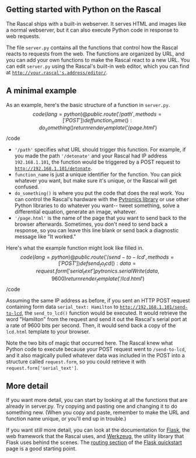 ## Getting started with Python on the Rascal ##

The Rascal ships with a built-in webserver. It serves HTML and images like a normal webserver, but it can also execute Python code in response to web requests.

The file <code>server.py</code> contains all the functions that control how the Rascal reacts to requests from the web. The functions are organized by URL, and you can add your own functions to make the Rascal react to a new URL. You can edit <code>server.py</code> using the Rascal's built-in web editor, which you can find at <code>http://your.rascal's.address/editor/</code>.

## A minimal example ##

As an example, here's the basic structure of a function in <code>server.py</code>.
$$code(lang=python)
@public.route('/path', methods=['POST'])
def function_name():
    do_something()
    return render_template('/page.html')
$$/code

 * <code>'/path'</code> specifies what URL should trigger this function. For example, if you made the path <code>'/detonate'</code> and your Rascal had IP address <code>192.168.1.101</code>, the function would be triggered by a POST request to <code>http://192.168.1.101/detonate</code>.
 * <code>function_name</code> is just a unique identifier for the function. You can pick whatever you want, but make sure it's unique, or the Rascal will get confused.
 * <code>do_something()</code> is where you put the code that does the real work. You can control the Rascal's hardware with the [Pytronics library][1] or use other Python libraries to do whatever you want-- tweet something, solve a differential equation, generate an image, whatever.
 * <code>'/page.html'</code> is the name of the page that you want to send back to the browser afterwards. Sometimes, you don't need to send back a response, so you can leave this line blank or send back a diagnostic message like "It worked."

Here's what the example function might look like filled in.
$$code(lang=python)
@public.route('/send-to-lcd', methods=['POST'])
def send_to_lcd():
    data = request.form['serial_text']
    pytronics.serialWrite(data, 9600)
    return render_template('/lcd.html')
$$/code

Assuming the same IP address as before, if you sent an HTTP POST request containing form data <code>serial_text: Hamilton</code> to <code>http://192.168.1.101/send-to-lcd</code>, the <code>send_to_lcd()</code> function would be executed. It would retrieve the word "Hamilton" from the request and send it out the Rascal's serial port at a rate of 9600 bits per second. Then, it would send back a copy of the <code>lcd.html</code> template to your browser.

Note the two bits of magic that occurred here. The Rascal knew what Python code to execute because your POST request went to <code>/send-to-lcd</code>, and it also magically pulled whatever data was included in the POST into a structure called <code>request.form</code>, so you could retrieve it with <code>request.form['serial_text']</code>.

## More detail ##

If you want more detail, you can start by looking at all the functions that are already in server.py. Try copying and pasting one and changing it to do something new. (When you copy and paste, remember to make the URL and function name unique, or you'll end up in trouble.)

If you want still more detail, you can look at the documentation for [Flask][4], the web framework that the Rascal uses, and [Werkzeug][5], the utility library that Flask uses behind the scenes. The [routing section][2] of the [Flask quickstart][3] page is a good starting point.

[1]: /docs/rascal-api.html
[2]: http://flask.pocoo.org/docs/quickstart/#routing
[3]: http://flask.pocoo.org/docs/quickstart/
[4]: http://flask.pocoo.org
[5]: http://werkzeug.pocoo.org/